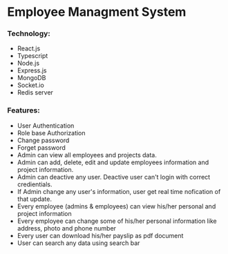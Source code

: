 # Employee Managment System

### Technology:
* React.js
* Typescript
* Node.js
* Express.js
* MongoDB
* Socket.io
* Redis server

### Features:

* User Authentication
* Role base Authorization
* Change password
* Forget password
* Admin can view all employees and projects data.
* Admin can add, delete, edit and update employees information and project information.
* Admin can deactive any user. Deactive user can't login with correct credientials.
* If Admin change any user's information, user get real time nofication of that update.
* Every employee (admins & employees) can view his/her personal and project information
* Every employee can change some of his/her personal information like address, photo and phone number
* Every user can download his/her payslip as pdf document
* User can search any data using search bar


